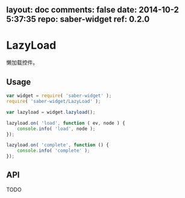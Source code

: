layout: doc
comments: false
date: 2014-10-2 5:37:35
repo: saber-widget
ref: 0.2.0
---

# LazyLoad

懒加载控件。


## Usage

``` javascript
var widget = require( 'saber-widget' );
require( 'saber-widget/LazyLoad' );

var lazyload = widget.lazyload();

lazyload.on( 'load', function ( ev, node ) {
    console.info( 'load', node );
});

lazyload.on( 'complete', function () {
    console.info( 'complete' );
});
```

## API

TODO

